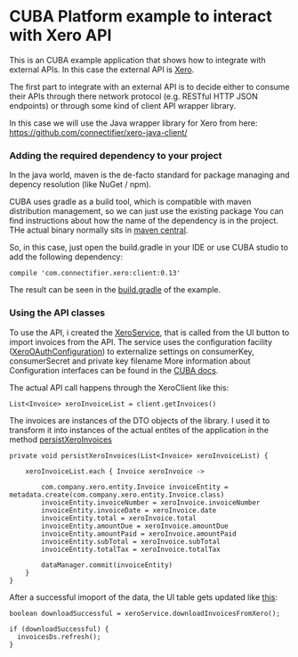 # CUBA Platform example to interact with Xero API

This is an CUBA example application that shows how to integrate with external APIs.
In this case the external API is [Xero](https://github.com/connectifier/xero-java-client/).

The first part to integrate with an external API is to decide either to consume
their APIs through there network protocol (e.g. RESTful HTTP JSON endpoints) or through some kind of client API wrapper library.

In this case we will use the Java wrapper library for Xero from here: https://github.com/connectifier/xero-java-client/


### Adding the required dependency to your project
In the java world, maven is the de-facto standard for package managing and depency resolution (like NuGet / npm).

CUBA uses gradle as a build tool, which is compatible with maven distribution management, so we can just use the existing package
You can find instructions about how the name of the dependency is in the project. THe actual binary normally sits in [maven central](http://search.maven.org/#artifactdetails%7Ccom.connectifier.xero%7Cclient%7C0.13%7Cjar).

So, in this case, just open the build.gradle in your IDE or use CUBA studio to add the following dependency:
    
    compile 'com.connectifier.xero:client:0.13'
    
The result can be seen in the [build.gradle](https://github.com/mariodavid/cuba-example-xero-api-integration/blob/master/build.gradle#L96) of the example.

### Using the API classes

To use the API, i created the [XeroService](https://github.com/mariodavid/cuba-example-xero-api-integration/blob/master/modules/core/src/com/company/xero/service/XeroServiceBean.groovy), that is called from the UI button to import invoices from the API.
The service uses the configuration facility ([XeroOAuthConfiguration](https://github.com/mariodavid/cuba-example-xero-api-integration/blob/master/modules/global/src/com/company/xero/configuration/XeroOAuthConfiguration.java)) to externalize settings on consumerKey, consumerSecret and private key filename 
More information about Configuration interfaces can be found in the [CUBA docs](https://doc.cuba-platform.com/manual-6.3/config_interfaces.html).

The actual API call happens through the XeroClient like this:

    List<Invoice> xeroInvoiceList = client.getInvoices()
    
The invoices are instances of the DTO objects of the library. I used it to transform it into instances of the actual entites of the application in the method [persistXeroInvoices](https://github.com/mariodavid/cuba-example-xero-api-integration/blob/master/modules/core/src/com/company/xero/service/XeroServiceBean.groovy#L66)

    private void persistXeroInvoices(List<Invoice> xeroInvoiceList) {

        xeroInvoiceList.each { Invoice xeroInvoice ->

            com.company.xero.entity.Invoice invoiceEntity = metadata.create(com.company.xero.entity.Invoice.class)
            invoiceEntity.invoiceNumber = xeroInvoice.invoiceNumber
            invoiceEntity.invoiceDate = xeroInvoice.date
            invoiceEntity.total = xeroInvoice.total
            invoiceEntity.amountDue = xeroInvoice.amountDue
            invoiceEntity.amountPaid = xeroInvoice.amountPaid
            invoiceEntity.subTotal = xeroInvoice.subTotal
            invoiceEntity.totalTax = xeroInvoice.totalTax

            dataManager.commit(invoiceEntity)
        }
    }
    
After a successful imoport of the data, the UI table gets updated like [this](https://github.com/mariodavid/cuba-example-xero-api-integration/blob/master/modules/web/src/com/company/xero/web/invoice/InvoiceBrowse.java#L23):

    boolean downloadSuccessful = xeroService.downloadInvoicesFromXero();
    
    if (downloadSuccessful) {
      invoicesDs.refresh();
    }
    


    

